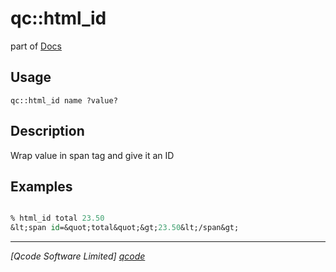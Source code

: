 qc::html_id
===========

part of [Docs](.)

Usage
-----
`qc::html_id name ?value?`

Description
-----------
Wrap value in span tag and give it an ID

Examples
--------
```tcl

% html_id total 23.50
&lt;span id=&quot;total&quot;&gt;23.50&lt;/span&gt;


```

----------------------------------
*[Qcode Software Limited] [qcode]*

[qcode]: http://www.qcode.co.uk "Qcode Software"